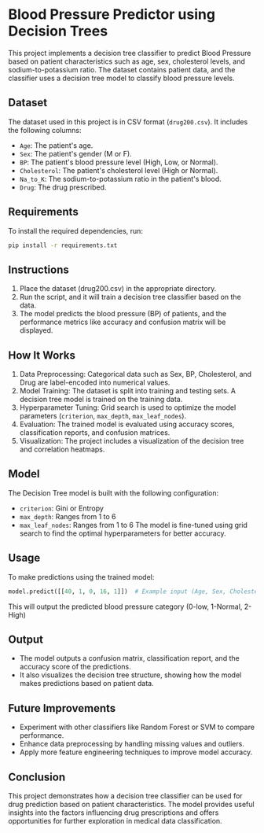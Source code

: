 # Blood Pressure Predictor using Decision Trees

This project implements a decision tree classifier to predict Blood Pressure based on patient characteristics such as age, sex, cholesterol levels, and sodium-to-potassium ratio. The dataset contains patient data, and the classifier uses a decision tree model to classify blood pressure levels.

## Dataset

The dataset used in this project is in CSV format (`drug200.csv`). It includes the following columns:
- `Age`: The patient's age.
- `Sex`: The patient's gender (M or F).
- `BP`: The patient's blood pressure level (High, Low, or Normal).
- `Cholesterol`: The patient's cholesterol level (High or Normal).
- `Na_to_K`: The sodium-to-potassium ratio in the patient's blood.
- `Drug`: The drug prescribed.

## Requirements

To install the required dependencies, run:

```bash
pip install -r requirements.txt
```

## Instructions
1. Place the dataset (drug200.csv) in the appropriate directory.
2. Run the script, and it will train a decision tree classifier based on the data.
3. The model predicts the blood pressure (BP) of patients, and the performance metrics like accuracy and confusion matrix will be displayed.
   
## How It Works
1. Data Preprocessing: Categorical data such as Sex, BP, Cholesterol, and Drug are label-encoded into numerical values.
2. Model Training: The dataset is split into training and testing sets. A decision tree model is trained on the training data.
3. Hyperparameter Tuning: Grid search is used to optimize the model parameters (`criterion`, `max_depth`, `max_leaf_nodes`).
4. Evaluation: The trained model is evaluated using accuracy scores, classification reports, and confusion matrices.
5. Visualization: The project includes a visualization of the decision tree and correlation heatmaps.

## Model
The Decision Tree model is built with the following configuration:

- `criterion`: Gini or Entropy
- `max_depth`: Ranges from 1 to 6
- `max_leaf_nodes`: Ranges from 1 to 6
The model is fine-tuned using grid search to find the optimal hyperparameters for better accuracy.

## Usage
To make predictions using the trained model:

```python
model.predict([[40, 1, 0, 16, 1]])  # Example input (Age, Sex, Cholesterol, Na_to_K, Drug)
```
This will output the predicted blood pressure category (0-low, 1-Normal, 2-High)

## Output
- The model outputs a confusion matrix, classification report, and the accuracy score of the predictions.
- It also visualizes the decision tree structure, showing how the model makes predictions based on patient data.
  
## Future Improvements
- Experiment with other classifiers like Random Forest or SVM to compare performance.
- Enhance data preprocessing by handling missing values and outliers.
- Apply more feature engineering techniques to improve model accuracy.
  
## Conclusion
This project demonstrates how a decision tree classifier can be used for drug prediction based on patient characteristics. The model provides useful insights into the factors influencing drug prescriptions and offers opportunities for further exploration in medical data classification.

